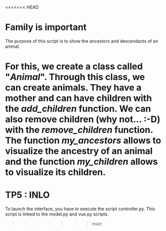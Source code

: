 <<<<<<< HEAD
# Family is important 

The purpose of this script is to show the ancestors and descendants of an animal. 

For this, we create a class called "_Animal_". Through this class, we can create animals. 
They have a mother and can have children with the _add_children_ function. 
We can also remove children (why not... :-D) with the _remove_children_ function. 
The function _my_ancestors_ allows to visualize the ancestry of an animal and the function _my_children_ allows to visualize its children. 
=======
# TP5 : INLO

To launch the interface, you have to execute the script controller.py. 
This script is linked to the model.py and vue.py scripts.
>>>>>>> main
